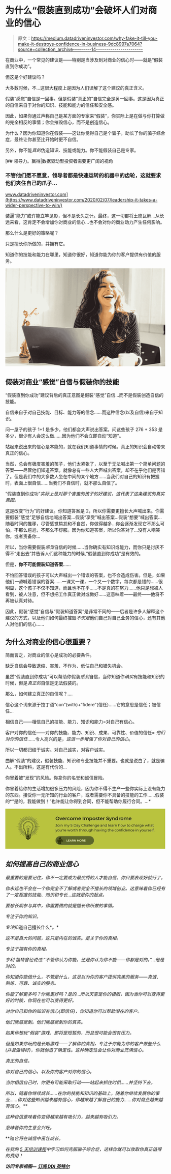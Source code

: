 # 为什么“假装直到成功”会破坏人们对商业的信心

> 原文：<https://medium.datadriveninvestor.com/why-fake-it-till-you-make-it-destroys-confidence-in-business-9dc8997a7064?source=collection_archive---------14----------------------->

在商业中，一个常见的建议是——特别是当涉及到对商业的信心时——就是“假装直到你成功”。

但这是个好建议吗？

大多数时候，不…这很大程度上是因为人们误解了这个建议的真正含义。

假装“感觉”自信是一回事。但是假装“真正的”自信完全是另一回事。这是因为真正的自信来自于对你的知识、技能和能力的信任和安全感。

因此，如果你通过声称自己是某方面的专家来“假装”，你实际上是在做与你打算做的完全相反的事情；你会摧毁信心，而不是创造信心。

为什么？因为你知道你在假装——这让你觉得自己是个骗子，助长了你的骗子综合症，最终让你甚至比开始时更不自信。

另外，你不能*真的*伪造知识、技能或能力。你不能假装自己是专家。

[](https://www.datadriveninvestor.com/2020/02/07/leadership-it-takes-a-wider-perspective-to-win/) [## 领导力。赢得|数据驱动型投资者需要更广阔的视角

### 不管他们愿不愿意，领导者都是快速运转的机器中的齿轮，这就要求他们夹住自己的爪子…

www.datadriveninvestor.com](https://www.datadriveninvestor.com/2020/02/07/leadership-it-takes-a-wider-perspective-to-win/) 

装逼“能力”或许能立竿见影，但不是长久之计。最终，这一切都将土崩瓦解…从长远来看，这肯定不会增加你对商业的信心…也不会对你的商业动力产生任何影响。

那么什么是更好的策略呢？

只是擅长你所做的，并拥有它。

知道你的技能和能力在哪里，知道你很好，知道你能为你的客户提供有价值的服务。

![](img/aee14357df1f51b355ce0ad4f76a271b.png)

## **假装对商业“感觉”自信与假装你的技能**

“假装直到你成功”建议背后的真正意图是假装“感觉”自信…而不是假装创造自信的技能。

自信来自于对自己技能、目标、能力等的信念……而这种信念(以及自信)来自于知识。

问一屋子的孩子 1+1 是多少，他们都会大声说出答案。问这些孩子 276 + 353 是多少，很少有人会这么做……因为他们不会立即自动“知道”。

站起来说出来的信心是本能的，就在我们知道事情的时候。真正的知识会自动带来真正的信心。

当然，总会有极度害羞的孩子，他们太紧张了，以至于无法喊出第一个简单问题的答案——尽管他们知道答案。就像总有一些人大声喊出答案，却不在乎他们是否错了。但是我们中的大多数人坐在中间的某个地方……当我们对自己的知识有把握时，表面上很自信……当我们不自信时，就不那么自信了。

“假装直到你成功”*实际上是对那个害羞的孩子的好建议，这代表了这条建议的真实意图。*

这是改变“行为”的好建议。你知道答案是 2，所以你需要更擅长大声喊出来。你需要假装“感觉”足够自信地喊出答案…假装“享受”喊出答案…假装“想要”喊出答案…随着时间的推移，尽管感觉尴尬和不自然，你做得越多…你会逐渐发现它不那么可怕，不那么尴尬，不那么不舒服。因为你知道答案，所以你答对了…没有人嘲笑你，或者责备你…

所以，当你需要假装*感觉*自信的时候……当你确实有知识或能力，而你只是讨厌不得不“走出去”并告诉人们这种能力的时候,“假装直到你成功”是有效的。

但是，**你不可能假装知道答案**……

不怕回答错误的孩子可以大声喊出一个错误的答案，也不会造成伤害。但是，如果他们*一直*喊着错误的答案……一课又一课，一个又一个数字，每次都是错的……很明显，这个孩子不仅不知道，而且也不在乎……不是真的在努力……他只是想被人看到，被人注意，但不想把工作真正做对或做好……这意味着——最终——他将不再被认真对待。

因此，假装“感觉”自信与“假装知道答案”是非常不同的——后者是许多人解释这个建议的方式，以及他们如何最终摧毁*不仅是*他们自己对自己业务的信心，还有其他人对他们的信心……

## **为什么对商业的信心很重要？**

简而言之，对商业的信心是成功的必要条件。

缺乏自信会导致退缩、害羞、不作为、低估自己和错失机会。

虽然“假装直到你成功”可以帮助你假装*感到*自信，当你知道你*确实*有技能和知识的时候，但是*真正的*自信是无法假装的。

那么，如何建立真正的自信呢？….

信心这个词来源于拉丁语“con”(with)+“fidere”(信任)……它的意思是信任；被信任…

相信自己——相信自己的技能、能力、知识和能力=对自己有信心。

客户对你的信任——对你的技能、能力、知识、成果、可靠性、价值的信任= *他们对你的信任*……令人高兴的是，*这进一步增强了你对自己的信心*。

所以一切都归结于诚实。对自己诚实，对客户诚实。

曲解“假装”的建议，假装技能、知识和专业技能并不重要。也就是说白了，就是骗人。不出所料，这是有代价的…

你冒着被“发现”的风险。你拿你的名誉和诚信冒险。

你冒着给你的生活增加很多压力的风险，因为你不得不生产一些你实际上没有能力的东西。接受你一无所知的行业的客户，或者需要你不具备的技能的工作……假装的*“是的，我能做到！”也许能让你得到合同，但不能帮助你履行合同。…*

*![](img/1aa78aba4672c9a14ceb6b00770f2f7a.png)*

## ***如何提高自己的商业信心***

*最重要的是要记住，你不一定要成为最优秀的人才能自信。你只要表现好就行了。*

*你永远也不会在一个你完全不了解或者完全不擅长的领域创业。这意味着你已经有了一定程度的技能、知识和专长…这就是你的起点。*

*要想长期参与其中，你需要做的就是擅长你所做的事情。*

*专注于你的知识。*

*专注*知道自己擅长什么*。*

*这不是自大的问题，这只是内在的诚实。是关于你的真相。*

*专注于拥有你的真相。*

*亨利·福特曾经说过:“不管你认为你能，还是你认为你不能——你都是对的。”…他是对的。*

*你知道你能做什么，不管是什么，这足以为你的客户提供完美的服务——真诚、熟练、可靠、诚实的服务。*

*你能了解更多吗？你能更好吗？是的…所以天空是你的极限，因为当你可以变得更好的时候，你现在也可以变得更好。*

*对你自己和你的知识有信心(即信任)，你知道你可以帮助潜在的客户。*

*他们能感觉到。他们能感觉到你的真实。*

*如果你想玩“假装”游戏，那将是短暂的，而且很可能会很有压力。*

*但是如果你玩的是长期游戏——了解你的真相，专注于你能为你的客户做些什么(并且做得好)，你就创造了确定性。这种确定性会让你对商业充满信心。*

*真正的自信。*

*你对自己的信心，以及你的客户对你的信心。*

*当你相信自己时，你更有可能采取行动——站起来抓住时机……并坚持下去。*

*所以，随着你继续成长……在你的技能和知识的基础上，随着你继续发展你的事业……你对这些知识越来越有信心，你越来越了解自己的能力……你对商业越来越有信心*。**

*这种自信意味着你变得越来越有吸引力，越来越有吸引力。*

*意味着你的生意会兴旺。*

**和*它将在诚信中茁壮成长。*

*在我的 [5 天培训课程](http://the3fs.com/get-paid-for-value?utm_source=Medium&utm_medium=Articles&utm_campaign=5DC)中学习如何克服骗子综合症，这样你就可以收取你真正值得的费用！*

***访问专家视图—** [**订阅 DDI 英特尔**](https://datadriveninvestor.com/ddi-intel)*